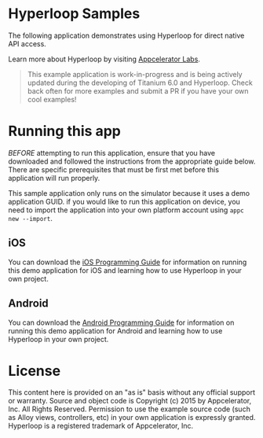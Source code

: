 # Hyperloop Samples

The following application demonstrates using Hyperloop for direct native API access.

Learn more about Hyperloop by visiting [Appcelerator Labs](https://labs.appcelerator.com/project/55f74a9f421c44837717716b/Hyperloop-Module).

> This example application is work-in-progress and is being actively updated during the developing of Titanium 6.0 and Hyperloop. Check back often for more examples and submit a PR if you have your own cool examples!

# Running this app

*BEFORE* attempting to run this application, ensure that you have downloaded and followed the instructions from the appropriate guide below. There are specific prerequisites that must be first met before this application will run properly.

This sample application only runs on the simulator because it uses a demo application GUID. if you would like to run this application on device, you need to import the application into your own platform account using `appc new --import`.

## iOS

You can download the [iOS Programming Guide](https://s3-us-west-2.amazonaws.com/appc-labs-server/downloads/Hyperloop+for+iOS+Programming+Guide.pdf) for information on running this demo application for iOS and learning how to use Hyperloop in your own project.

## Android

You can download the [Android Programming Guide](https://s3-us-west-2.amazonaws.com/appc-labs-server/downloads/Hyperloop+for+Android+Programming+Guide.pdf) for information on running this demo application for Android and learning how to use Hyperloop in your own project.

# License

This content here is provided on an "as is" basis without any official support or warranty. Source and object code is Copyright (c) 2015 by Appcelerator, Inc. All Rights Reserved. Permission to use the example source code (such as Alloy views, controllers, etc) in your own application is expressly granted. Hyperloop is a registered trademark of Appcelerator, Inc. 
